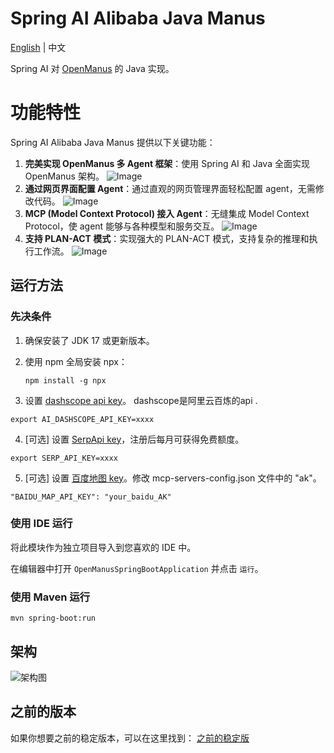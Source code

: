 # Spring AI Alibaba Java Manus

[English](./README.md) | 中文

Spring AI 对 [OpenManus](https://github.com/mannaandpoem/OpenManus/) 的 Java 实现。

# 功能特性

Spring AI Alibaba Java Manus 提供以下关键功能：

1. **完美实现 OpenManus 多 Agent 框架**：使用 Spring AI 和 Java 全面实现 OpenManus 架构。
![Image](https://github.com/user-attachments/assets/f27b763e-9c68-44e0-a57d-4f31d04c0200)
2. **通过网页界面配置 Agent**：通过直观的网页管理界面轻松配置 agent，无需修改代码。
![Image](https://github.com/user-attachments/assets/96d5902a-f741-4e82-9007-136cf4c56bb0)
3. **MCP (Model Context Protocol) 接入 Agent**：无缝集成 Model Context Protocol，使 agent 能够与各种模型和服务交互。
![Image](https://github.com/user-attachments/assets/df24679a-77f1-4e66-a15f-5e0fadcffacf)
4. **支持 PLAN-ACT 模式**：实现强大的 PLAN-ACT 模式，支持复杂的推理和执行工作流。
![Image](https://github.com/user-attachments/assets/d00fc59d-3f10-4163-a548-784eb21f77d6)

## 运行方法

### 先决条件

1. 确保安装了 JDK 17 或更新版本。
2. 使用 npm 全局安装 npx：

   ```shell
   npm install -g npx
   ```

3. 设置 [dashscope api key](https://help.aliyun.com/zh/model-studio/getting-started/first-api-call-to-qwen)。  dashscope是阿里云百炼的api . 

 ```shell
 export AI_DASHSCOPE_API_KEY=xxxx
 ```

4. [可选] 设置 [SerpApi key](https://serpapi.com/users/sign_in)，注册后每月可获得免费额度。

 ```shell
 export SERP_API_KEY=xxxx
 ```

5. [可选] 设置 [百度地图 key](https://lbsyun.baidu.com/apiconsole/key)。修改 mcp-servers-config.json 文件中的 "ak"。

 ```shell
 "BAIDU_MAP_API_KEY": "your_baidu_AK"
 ```

### 使用 IDE 运行

将此模块作为独立项目导入到您喜欢的 IDE 中。

在编辑器中打开 `OpenManusSpringBootApplication` 并点击 `运行`。

### 使用 Maven 运行

```shell
mvn spring-boot:run
```

## 架构

![架构图](https://github.com/user-attachments/assets/4ad14a72-667b-456e-85c1-b05eef8fd414)


## 之前的版本
如果你想要之前的稳定版本，可以在这里找到：
[之前的稳定版](https://github.com/rainerWJY/Java-Open-Manus/releases)
